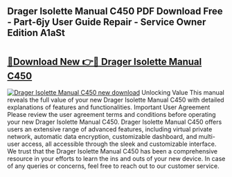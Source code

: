 ## Drager Isolette Manual C450 PDF Download Free - Part-6jy User Guide Repair - Service Owner Edition A1aSt

# <h2><a href="http://bc52420.oget.top/?id=Drager+Isolette+Manual+C450">🔗Download New 👉🔴 Drager Isolette Manual C450</a></h2>

[![Drager Isolette Manual C450 new download](https://i.imgur.com/5g1atiW.png)](http://bc52420.oget.top/?id=Drager+Isolette+Manual+C450)
Unlocking Value This manual reveals the full value of your new Drager Isolette Manual C450 with detailed explanations of features and functionalities. Important User Agreement Please review the user agreement terms and conditions before operating your new Drager Isolette Manual C450. Drager Isolette Manual C450 offers users an extensive range of advanced features, including virtual private network, automatic data encryption, customizable dashboard, and multi-user access, all accessible through the sleek and customizable interface. We trust that the Drager Isolette Manual C450 has been a comprehensive resource in your efforts to learn the ins and outs of your new device. In case of any queries or concerns, feel free to reach out to our customer service.
